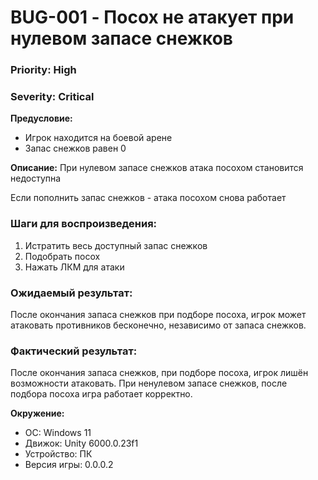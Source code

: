 # BUG-001 - Посох не атакует при нулевом запасе снежков

### Priority: High
### Severity: Critical

**Предусловие:**
- Игрок находится на боевой арене
- Запас снежков равен 0

**Описание:**
При нулевом запасе снежков атака посохом становится недоступна

Если пополнить запас снежков - атака посохом снова работает

### Шаги для воспроизведения:
1. Истратить весь доступный запас снежков
2. Подобрать посох
3. Нажать ЛКМ для атаки

### Ожидаемый результат:
После окончания запаса снежков при подборе посоха, игрок может атаковать противников бесконечно, независимо от запаса снежков.

### Фактический результат:
После окончания запаса снежков, при подборе посоха, игрок лишён возможности атаковать. При ненулевом запасе снежков, после подбора посоха игра работает корректно.

**Окружение:**
- ОС: Windows 11
- Движок: Unity 6000.0.23f1
- Устройство: ПК
- Версия игры: 0.0.0.2
